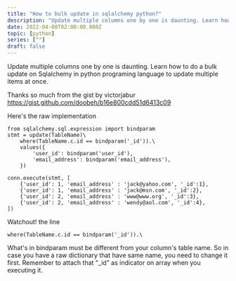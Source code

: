 ```yaml
---
title: "How to bulk update in sqlalchemy python?"
description: "Update multiple columns one by one is daunting. Learn how to do a bulk update on Sqlalchemy in python programing language to update multiple items at once."
date: 2022-04-08T02:00:00.000Z
topic: [python]
series: [""]
draft: false
---
```

Update multiple columns one by one is daunting. Learn how to do a bulk update on Sqlalchemy in python programing language to update multiple items at once.

Thanks so much from the gist by victorjabur https://gist.github.com/doobeh/b16e800cdd51d6413c09

Here's the raw implementation
```
from sqlalchemy.sql.expression import bindparam
stmt = update(TableName)\
    where(TableName.c.id == bindparam('_id')).\
    values({
        'user_id': bindparam('user_id'),
        'email_address': bindparam('email_address'),
    })

conn.execute(stmt, [
    {'user_id': 1, 'email_address' : 'jack@yahoo.com', '_id':1},
    {'user_id': 1, 'email_address' : 'jack@msn.com', '_id':2},
    {'user_id': 2, 'email_address' : 'www@www.org', '_id':3},
    {'user_id': 2, 'email_address' : 'wendy@aol.com', '_id':4},
])
```

Watchout! the line
```
where(TableName.c.id == bindparam('_id')).\
```
What's in bindparam must be different from your column's table name. So in case you have a raw dictionary that have same name, you need to change it first.
Remember to attach that "_id" as indicator on array when you executing it.


